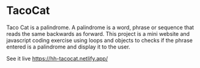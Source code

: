 # TacoCat
Taco Cat is a palindrome. A palindrome is a word, phrase or sequence that reads the same backwards as forward. This project is a mini website and javascript coding exercise using loops and objects to checks if the phrase entered is a palindrome and display it to the user.

See it live https://hh-tacocat.netlify.app/
